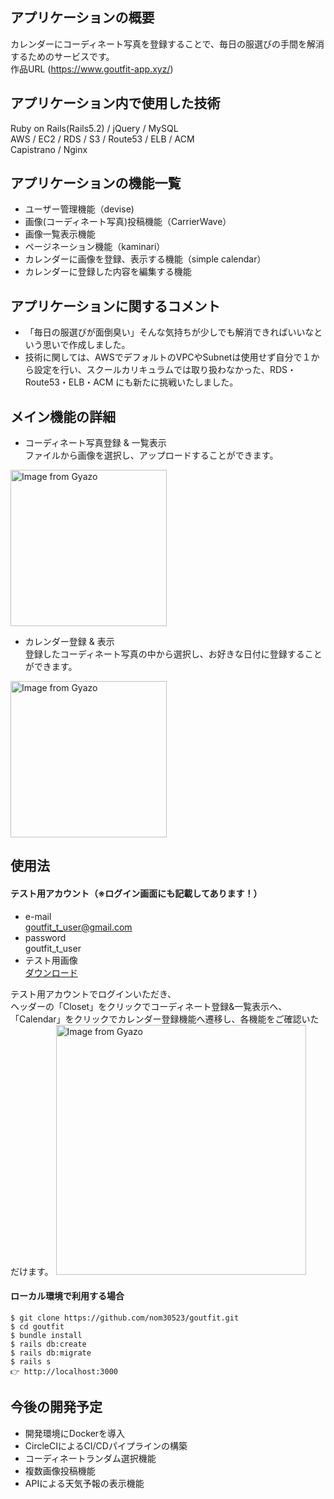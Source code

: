 ## アプリケーションの概要
カレンダーにコーディネート写真を登録することで、毎日の服選びの手間を解消するためのサービスです。  
作品URL (https://www.goutfit-app.xyz/)

## アプリケーション内で使用した技術
Ruby on Rails(Rails5.2) / jQuery / MySQL  
AWS / EC2 / RDS / S3 / Route53 / ELB / ACM  
Capistrano / Nginx

## アプリケーションの機能一覧
- ユーザー管理機能（devise)
- 画像(コーディネート写真)投稿機能（CarrierWave）
- 画像一覧表示機能
- ページネーション機能（kaminari）
- カレンダーに画像を登録、表示する機能（simple calendar）
- カレンダーに登録した内容を編集する機能

## アプリケーションに関するコメント
- 「毎日の服選びが面倒臭い」そんな気持ちが少しでも解消できればいいなという思いで作成しました。
- 技術に関しては、AWSでデフォルトのVPCやSubnetは使用せず自分で１から設定を行い、スクールカリキュラムでは取り扱わなかった、RDS・Route53・ELB・ACM にも新たに挑戦いたしました。

## メイン機能の詳細
- コーディネート写真登録 &  一覧表示  
ファイルから画像を選択し、アップロードすることができます。
<img src="https://i.gyazo.com/9229a3ccb9a5dc64106c22e2d11b710a.gif" alt="Image from Gyazo" width="250"/>

- カレンダー登録 & 表示  
登録したコーディネート写真の中から選択し、お好きな日付に登録することができます。
<img src="https://i.gyazo.com/c92fe94ee2be63aa5ca8dd0441f88053.gif" alt="Image from Gyazo" width="250"/>

## 使用法
#### テスト用アカウント（※ログイン画面にも記載してあります！）  
- e-mail  
 goutfit_t_user@gmail.com  
- password  
 goutfit_t_user  
- テスト用画像  
 [ダウンロード](https://www.goutfit-app.xyz/download)  
 
テスト用アカウントでログインいただき、  
ヘッダーの「Closet」をクリックでコーディネート登録&一覧表示へ、  
「Calendar」をクリックでカレンダー登録機能へ遷移し、各機能をご確認いただけます。
<img src="https://i.gyazo.com/2e36eac6aa2a51f0f17f45bd8d8efb97.png" alt="Image from Gyazo" width="400"/>

#### ローカル環境で利用する場合
```
$ git clone https://github.com/nom30523/goutfit.git
$ cd goutfit
$ bundle install
$ rails db:create
$ rails db:migrate
$ rails s
👉 http://localhost:3000
```
## 今後の開発予定
- 開発環境にDockerを導入
- CircleCIによるCI/CDパイプラインの構築
- コーディネートランダム選択機能
- 複数画像投稿機能
- APIによる天気予報の表示機能
